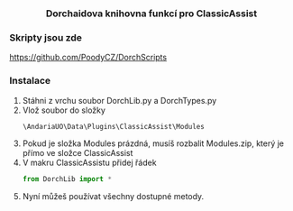 <h3 align="center">Dorchaidova knihovna funkcí pro ClassicAssist</h3>
   
### Skripty jsou zde
   
https://github.com/PoodyCZ/DorchScripts
   
### Instalace

1. Stáhni z vrchu soubor DorchLib.py a DorchTypes.py
2. Vlož soubor do složky
   ```sh
   \AndariaUO\Data\Plugins\ClassicAssist\Modules
   ```
3. Pokud je složka Modules prázdná, musíš rozbalit Modules.zip, který je přímo ve složce ClassicAssist
4. V makru ClassicAssistu přidej řádek
   ```py
   from DorchLib import *
   ```
5. Nyní můžeš používat všechny dostupné metody.
